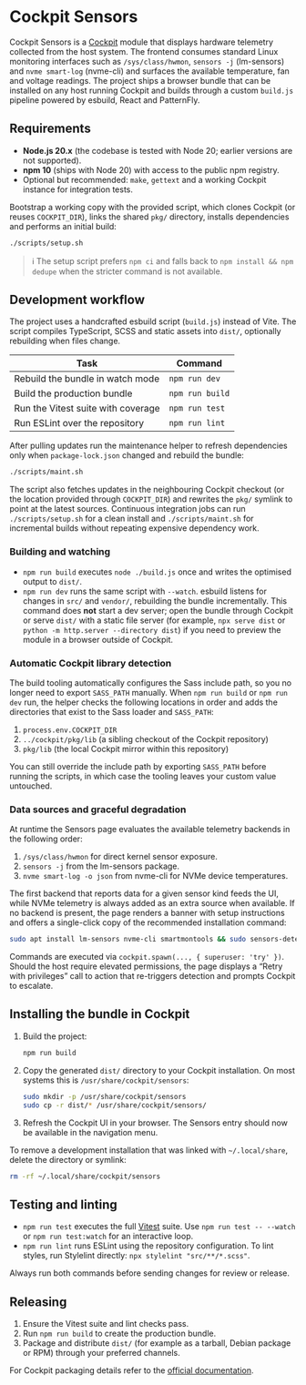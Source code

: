 # Cockpit Sensors

Cockpit Sensors is a [Cockpit](https://cockpit-project.org/) module that displays
hardware telemetry collected from the host system. The frontend consumes
standard Linux monitoring interfaces such as `/sys/class/hwmon`,
`sensors -j` (lm-sensors) and `nvme smart-log` (nvme-cli) and surfaces the
available temperature, fan and voltage readings. The project ships a browser
bundle that can be installed on any host running Cockpit and builds through a
custom `build.js` pipeline powered by esbuild, React and PatternFly.

## Requirements

- **Node.js 20.x** (the codebase is tested with Node 20; earlier versions are
  not supported).
- **npm 10** (ships with Node 20) with access to the public npm registry.
- Optional but recommended: `make`, `gettext` and a working Cockpit instance for
  integration tests.

Bootstrap a working copy with the provided script, which clones Cockpit (or
reuses `COCKPIT_DIR`), links the shared `pkg/` directory, installs dependencies
and performs an initial build:

```bash
./scripts/setup.sh
```

> ℹ️ The setup script prefers `npm ci` and falls back to `npm install && npm
> dedupe` when the stricter command is not available.

## Development workflow

The project uses a handcrafted esbuild script (`build.js`) instead of Vite. The
script compiles TypeScript, SCSS and static assets into `dist/`, optionally
rebuilding when files change.

| Task | Command |
| ---- | ------- |
| Rebuild the bundle in watch mode | `npm run dev`
| Build the production bundle | `npm run build`
| Run the Vitest suite with coverage | `npm run test`
| Run ESLint over the repository | `npm run lint`

After pulling updates run the maintenance helper to refresh dependencies only
when `package-lock.json` changed and rebuild the bundle:

```bash
./scripts/maint.sh
```

The script also fetches updates in the neighbouring Cockpit checkout (or the
location provided through `COCKPIT_DIR`) and rewrites the `pkg/` symlink to
point at the latest sources. Continuous integration jobs can run
`./scripts/setup.sh` for a clean install and `./scripts/maint.sh` for
incremental builds without repeating expensive dependency work.

### Building and watching

- `npm run build` executes `node ./build.js` once and writes the optimised
  output to `dist/`.
- `npm run dev` runs the same script with `--watch`. esbuild listens for
  changes in `src/` and `vendor/`, rebuilding the bundle incrementally. This
  command does **not** start a dev server; open the bundle through Cockpit or
  serve `dist/` with a static file server (for example, `npx serve dist` or
  `python -m http.server --directory dist`) if you need to preview the module
  in a browser outside of Cockpit.

### Automatic Cockpit library detection

The build tooling automatically configures the Sass include path, so you no
longer need to export `SASS_PATH` manually. When `npm run build` or
`npm run dev` run, the helper checks the following locations in order and adds
the directories that exist to the Sass loader and `SASS_PATH`:

1. `process.env.COCKPIT_DIR`
2. `../cockpit/pkg/lib` (a sibling checkout of the Cockpit repository)
3. `pkg/lib` (the local Cockpit mirror within this repository)

You can still override the include path by exporting `SASS_PATH` before running
the scripts, in which case the tooling leaves your custom value untouched.

### Data sources and graceful degradation

At runtime the Sensors page evaluates the available telemetry backends in the
following order:

1. `/sys/class/hwmon` for direct kernel sensor exposure.
2. `sensors -j` from the lm-sensors package.
3. `nvme smart-log -o json` from nvme-cli for NVMe device temperatures.

The first backend that reports data for a given sensor kind feeds the UI, while
NVMe telemetry is always added as an extra source when available. If no backend
is present, the page renders a banner with setup instructions and offers a
single-click copy of the recommended installation command:

```bash
sudo apt install lm-sensors nvme-cli smartmontools && sudo sensors-detect --auto
```

Commands are executed via `cockpit.spawn(..., { superuser: 'try' })`. Should the
host require elevated permissions, the page displays a “Retry with privileges”
call to action that re-triggers detection and prompts Cockpit to escalate.

## Installing the bundle in Cockpit

1. Build the project:
   ```bash
   npm run build
   ```
2. Copy the generated `dist/` directory to your Cockpit installation. On most
   systems this is `/usr/share/cockpit/sensors`:
   ```bash
   sudo mkdir -p /usr/share/cockpit/sensors
   sudo cp -r dist/* /usr/share/cockpit/sensors/
   ```
3. Refresh the Cockpit UI in your browser. The Sensors entry should now be
   available in the navigation menu.

To remove a development installation that was linked with `~/.local/share`,
delete the directory or symlink:

```bash
rm -rf ~/.local/share/cockpit/sensors
```

## Testing and linting

- `npm run test` executes the full [Vitest](https://vitest.dev/) suite. Use
  `npm run test -- --watch` or `npm run test:watch` for an interactive loop.
- `npm run lint` runs ESLint using the repository configuration. To lint styles,
  run Stylelint directly: `npx stylelint "src/**/*.scss"`.

Always run both commands before sending changes for review or release.

## Releasing

1. Ensure the Vitest suite and lint checks pass.
2. Run `npm run build` to create the production bundle.
3. Package and distribute `dist/` (for example as a tarball, Debian package or
   RPM) through your preferred channels.

For Cockpit packaging details refer to the [official documentation](https://cockpit-project.org/guide/latest/).
